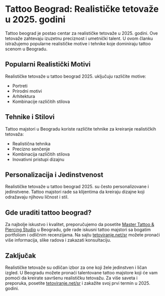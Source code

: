 # Tattoo Beograd: Realističke tetovaže u 2025. godini

Tattoo beograd je postao centar za realističke tetovaže u 2025. godini. Ove tetovaže zahtevaju izuzetnu preciznost i umetnički talent. U ovom članku istražujemo popularne realističke motive i tehnike koje dominiraju tattoo scenom u Beogradu.

## Popularni Realistički Motivi

Realističke tetovaže u tattoo beograd 2025. uključuju različite motive:
- Portreti
- Prirodni motivi
- Arhitektura
- Kombinacije različitih stilova

## Tehnike i Stilovi

Tattoo majstori u Beogradu koriste različite tehnike za kreiranje realističkih tetovaža:
- Realistična tehnika
- Precizno senčenje
- Kombinacija različitih stilova
- Inovativni pristupi dizajnu

## Personalizacija i Jedinstvenost

Realističke tetovaže u tattoo beograd 2025. su često personalizovane i jedinstvene. Tattoo majstori rade sa klijentima da kreiraju dizajne koji odražavaju njihovu ličnost i stil.

## Gde uraditi tattoo beograd?

Za najbolje iskustvo i kvalitet, preporučujemo da posetite [Master Tattoo & Piercing Studio](https://tetoviranje.net/sr/) u Beogradu, gde rade iskusni tattoo majstori sa bogatim portfoliom i odličnim recenzijama. Na sajtu [tetoviranje.net/sr](https://tetoviranje.net/sr/) možete pronaći više informacija, slike radova i zakazati konsultaciju.

## Zaključak

Realističke tetovaže su odličan izbor za one koji žele jedinstven i ličan izgled. U Beogradu možete pronaći talentovane tattoo majstore koji će vam pomoći da kreirate savršenu realističku tetovažu. Za više saveta i preporuka, posetite [tetoviranje.net/sr](https://tetoviranje.net/sr/) i zakažite svoj prvi termin u 2025. godini. 